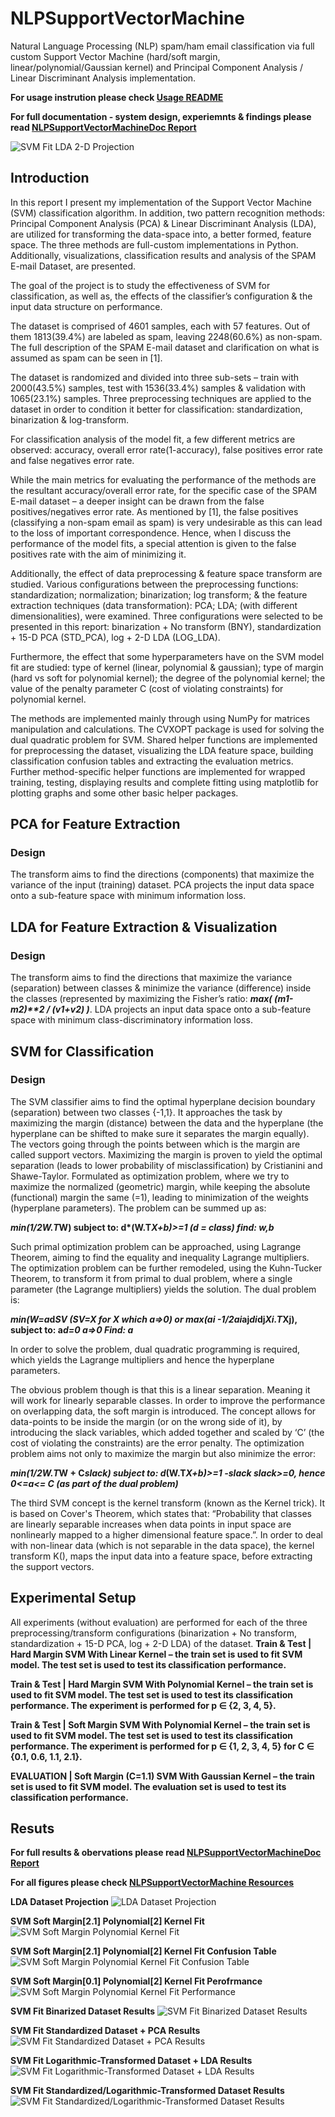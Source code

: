 # NLPSupportVectorMachine
Natural Language Processing (NLP) spam/ham email classification via full custom Support Vector Machine (hard/soft margin, linear/polynomial/Gaussian kernel) and Principal Component Analysis / Linear Discriminant Analysis implementation.

__For usage instrution please check [Usage README](https://github.com/SamyuelDanyo/NLPSupportVectorMachine/blob/master/docs/README.txt)__

__For full documentation - system design, experiemnts & findings please read [NLPSupportVectorMachineDoc Report](https://github.com/SamyuelDanyo/NLPSupportVectorMachine/blob/master/docs/NLPSupportVectorMachineDoc.pdf)__

![SVM Fit LDA 2-D Projection](/res/LOG_LDA_Soft_0.1_Pol_3_SVM_plot.PNG)

## Introduction
In this report I present my implementation of the Support Vector Machine (SVM) classification algorithm. In addition, two pattern recognition methods: Principal Component Analysis (PCA) & Linear Discriminant Analysis (LDA), are utilized for transforming the data-space into, a better formed, feature space. The three methods are full-custom implementations in Python. Additionally, visualizations, classification results and analysis of the SPAM E-mail Dataset, are presented. 

The goal of the project is to study the effectiveness of SVM for classification, as well as, the effects of the classifier’s configuration & the input data structure on performance.

The dataset is comprised of 4601 samples, each with 57 features. Out of them 1813(39.4%) are labeled as spam, leaving 2248(60.6%) as non-spam. The full description of the SPAM E-mail dataset and clarification on what is assumed as spam can be seen in [1].

The dataset is randomized and divided into three sub-sets – train with 2000(43.5%) samples, test with 1536(33.4%) samples & validation with 1065(23.1%) samples. Three preprocessing techniques are applied to the dataset in order to condition it better for classification: standardization, binarization & log-transform.

For classification analysis of the model fit, a few different metrics are observed: accuracy, overall error rate(1-accuracy), false positives error rate and false negatives error rate.

While the main metrics for evaluating the performance of the methods are the resultant accuracy/overall error rate, for the specific case of the SPAM E-mail dataset – a deeper insight can be drawn from the false positives/negatives error rate. As mentioned by [1], the false positives (classifying a non-spam email as spam) is very undesirable as this can lead to the loss of important correspondence. Hence, when I discuss the performance of the model fits, a special attention is given to the false positives rate with the aim of minimizing it.

Additionally, the effect of data preprocessing & feature space transform are studied. Various configurations between the preprocessing functions: standardization; normalization; binarization; log transform; & the feature extraction techniques (data transformation): PCA; LDA; (with different dimensionalities), were examined. Three configurations were selected to be presented in this report: binarization + No transform (BNY), standardization + 15-D PCA (STD_PCA), log + 2-D LDA (LOG_LDA).

Furthermore, the effect that some hyperparameters have on the SVM model fit are studied: type of kernel (linear, polynomial & gaussian); type of margin (hard vs soft for polynomial kernel); the degree of the polynomial kernel; the value of the penalty parameter C (cost of violating constraints) for polynomial kernel.

The methods are implemented mainly through using NumPy for matrices manipulation and calculations. The CVXOPT package is used for solving the dual quadratic problem for SVM. Shared helper functions are implemented for preprocessing the dataset, visualizing the LDA feature space, building classification confusion tables and extracting the evaluation metrics. Further method-specific helper functions are implemented for wrapped training, testing, displaying results and complete fitting using matplotlib for plotting graphs and some other basic helper packages.

## PCA for Feature Extraction
### Design
The transform aims to find the directions (components) that maximize the variance of the input (training) dataset. PCA projects the input data space onto a sub-feature space with minimum information loss.

## LDA for Feature Extraction & Visualization
### Design
The transform aims to find the directions that maximize the variance (separation) between classes & minimize the variance (difference) inside the classes (represented by maximizing the Fisher’s ratio: __*max( (m1-m2)**2 / (v1+v2) )*__. LDA projects an input data space onto a sub-feature space with minimum class-discriminatory information loss.

## SVM for Classification
### Design
The SVM classifier aims to find the optimal hyperplane decision boundary (separation) between two classes {-1,1}. It approaches the task by maximizing the margin (distance) between the data and the hyperplane (the hyperplane can be shifted to make sure it separates the margin equally). The vectors going through the points between which is the margin are called support vectors. Maximizing the margin is proven to yield the optimal separation (leads to lower probability of misclassification) by Cristianini and Shawe-Taylor. Formulated as optimization problem, where we try to maximize the normalized (geometric) margin, while keeping the absolute (functional) margin the same (=1), leading to minimization of the weights (hyperplane parameters). The problem can be summed up as:

__*min(1/2W.T*W)
subject to: d*(W.T*X+b)>=1 (d = class) 
find: w,b*__

Such primal optimization problem can be approached, using Lagrange Theorem, aiming to find the equality and inequality Lagrange multipliers. The optimization problem can be further remodeled, using the Kuhn-Tucker Theorem, to transform it from primal to dual problem, where a single parameter (the Lagrange multipliers) yields the solution. The dual problem is:

__*min(W=a*d*SV (SV=X for X which a=>0) or max(ai -1/2ai*aj*di*dj*Xi.T*Xj),
subject to: a*d=0
            a=>0
Find: a*__

In order to solve the problem, dual quadratic programming is required, which yields the Lagrange multipliers and hence the hyperplane parameters.

The obvious problem though is that this is a linear separation. Meaning it will work for linearly separable classes. In order to improve the performance on overlapping data, the soft margin is introduced. The concept allows for data-points to be inside the margin (or on the wrong side of it), by introducing the slack variables, which added together and scaled by ‘C’ (the cost of violating the constraints) are the error penalty. The optimization problem aims not only to maximize the margin but also minimize the error:

__*min(1/2W.T*W + C*slack) 
subject to: d*(W.T*X+b)>=1 -slack
            slack>=0, hence 0<=a<= C (as part of the dual problem)*__
            
The third SVM concept is the kernel transform (known as the Kernel trick). It is based on Cover's Theorem, which states that: “Probability that classes are linearly separable increases when data points in input space are nonlinearly mapped to a higher dimensional feature space.”. In order to deal with non-linear data (which is not separable in the data space), the kernel transform K(), maps the input data into a feature space, before extracting the support vectors.

## Experimental Setup
All experiments (without evaluation) are performed for each of the three preprocessing/transform configurations (binarization + No transform, standardization + 15-D PCA, log + 2-D LDA) of the dataset.
  __Train & Test | Hard Margin SVM With Linear Kernel – the train set is used to fit SVM model. The test set is used to test its classification performance.__
  
  __Train & Test | Hard Margin SVM With Polynomial Kernel – the train set is used to fit SVM model. The test set is used to test its classification performance. The experiment is performed for p ∈ {2, 3, 4, 5}.__
  
  __Train & Test | Soft Margin SVM With Polynomial Kernel – the train set is used to fit SVM model. The test set is used to test its classification performance. The experiment is performed for p ∈ {1, 2, 3, 4, 5} for C ∈ {0.1, 0.6, 1.1, 2.1}.__
  
  __EVALUATION | Soft Margin (C=1.1) SVM With Gaussian Kernel – the train set is used to fit SVM model. The evaluation set is used to test its classification performance.__

## Resuts
__For full results & obervations please read [NLPSupportVectorMachineDoc Report](https://github.com/SamyuelDanyo/NLPSupportVectorMachine/blob/master/docs/NLPSupportVectorMachineDoc.pdf)__

__For all figures please check [NLPSupportVectorMachine Resources](https://github.com/SamyuelDanyo/NLPSupportVectorMachine/blob/master/res)__

__LDA Dataset Projection__
![LDA Dataset Projection](/res/LOG_LDA_train_plot.png)

__SVM Soft Margin[2.1] Polynomial[2] Kernel Fit__
![SVM Soft Margin Polynomial Kernel Fit](/res/LOG_LDA_Soft_2.1_Pol_2_SVM_plot.PNG)

__SVM Soft Margin[2.1] Polynomial[2] Kernel Fit Confusion Table__
![SVM Soft Margin Polynomial Kernel Fit Confusion Table](/res/LOG_LDA_Soft_2.1_Pol_2_Conf.PNG)

__SVM Soft Margin[0.1] Polynomial[2] Kernel Fit Perofrmance__
![SVM Soft Margin Polynomial Kernel Fit Performance](/res/pol_soft_perf.PNG)

__SVM Fit Binarized Dataset Results__
![SVM Fit Binarized Dataset Results](/res/BNY_Results.PNG)

__SVM Fit Standardized Dataset + PCA Results__
![SVM Fit Standardized Dataset + PCA Results](/res/STD_PCA_Results.PNG)

__SVM Fit Logarithmic-Transformed Dataset + LDA Results__
![SVM Fit Logarithmic-Transformed Dataset + LDA Results](/res/LOG_LDA_Results.PNG)

__SVM Fit Standardized/Logarithmic-Transformed Dataset Results__
![SVM Fit Standardized/Logarithmic-Transformed Dataset Results](/res/STD_LOG_TRANSFORM_EFFECT_Results.PNG)
